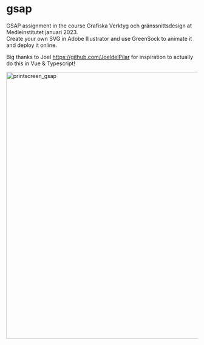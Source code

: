 # gsap
GSAP assignment in the course Grafiska Verktyg och gränssnittsdesign at Medieinstitutet januari 2023.<br>
Create your own SVG in Adobe Illustrator and use GreenSock to animate it and deploy it online.

Big thanks to Joel https://github.com/JoeldelPilar for inspiration to actually do this in Vue & Typescript! <br>

<img width="700" alt="printscreen_gsap" src="https://user-images.githubusercontent.com/113125376/213736223-7358d2b0-e81d-4db2-8044-c71892384c83.png">

